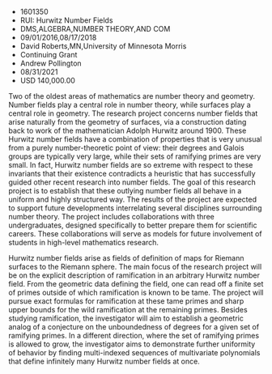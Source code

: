 
* 1601350
* RUI: Hurwitz Number Fields
* DMS,ALGEBRA,NUMBER THEORY,AND COM
* 09/01/2016,08/17/2018
* David Roberts,MN,University of Minnesota Morris
* Continuing Grant
* Andrew Pollington
* 08/31/2021
* USD 140,000.00

Two of the oldest areas of mathematics are number theory and geometry. Number
fields play a central role in number theory, while surfaces play a central role
in geometry. The research project concerns number fields that arise naturally
from the geometry of surfaces, via a construction dating back to work of the
mathematician Adolph Hurwitz around 1900. These Hurwitz number fields have a
combination of properties that is very unusual from a purely number-theoretic
point of view: their degrees and Galois groups are typically very large, while
their sets of ramifying primes are very small. In fact, Hurwitz number fields
are so extreme with respect to these invariants that their existence contradicts
a heuristic that has successfully guided other recent research into number
fields. The goal of this research project is to establish that these outlying
number fields all behave in a uniform and highly structured way. The results of
the project are expected to support future developments interrelating several
disciplines surrounding number theory. The project includes collaborations with
three undergraduates, designed specifically to better prepare them for
scientific careers. These collaborations will serve as models for future
involvement of students in high-level mathematics research.

Hurwitz number fields arise as fields of definition of maps for Riemann surfaces
to the Riemann sphere. The main focus of the research project will be on the
explicit description of ramification in an arbitrary Hurwitz number field. From
the geometric data defining the field, one can read off a finite set of primes
outside of which ramification is known to be tame. The project will pursue exact
formulas for ramification at these tame primes and sharp upper bounds for the
wild ramification at the remaining primes. Besides studying ramification, the
investigator will aim to establish a geometric analog of a conjecture on the
unboundedness of degrees for a given set of ramifying primes. In a different
direction, where the set of ramifying primes is allowed to grow, the
investigator aims to demonstrate further uniformity of behavior by finding
multi-indexed sequences of multivariate polynomials that define infinitely many
Hurwitz number fields at once.
